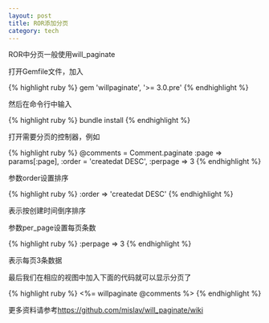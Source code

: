 ```yaml
---
layout: post
title: ROR添加分页
category: tech
---
```

ROR中分页一般使用will_paginate

打开Gemfile文件，加入

{% highlight ruby %}
gem 'willpaginate', '>= 3.0.pre'
{% endhighlight %}

然后在命令行中输入

{% highlight ruby %}
bundle install
{% endhighlight %}

打开需要分页的控制器，例如

{% highlight ruby %}
@comments = Comment.paginate :page => params[:page],
  :order = 'createdat DESC',
  :perpage => 3
{% endhighlight %}

参数order设置排序

{% highlight ruby %}
:order => 'createdat DESC'
{% endhighlight %}

表示按创建时间倒序排序  

参数per_page设置每页条数

{% highlight ruby %}
:perpage => 3
{% endhighlight %}

表示每页3条数据

最后我们在相应的视图中加入下面的代码就可以显示分页了

{% highlight ruby %}
<%= willpaginate @comments %>
{% endhighlight %}

更多资料请参考<a href="https://github.com/mislav/will_paginate/wiki" target="_blank">https://github.com/mislav/will_paginate/wiki</a>
